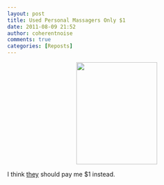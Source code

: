 ```yaml
---
layout: post
title: Used Personal Massagers Only $1
date: 2011-08-09 21:52
author: coherentnoise
comments: true
categories: [Reposts]
---
```

<p style="text-align:center;"><a href="http://squishyrobot.files.wordpress.com/2011/08/x600-4219.png"><img class="size-medium wp-image-248 aligncenter" title="Used Personal Massager" src="http://squishyrobot.files.wordpress.com/2011/08/x600-4219.png?w=239" alt="" width="186" height="234" /></a></p>
I think <a title="$1 Used Personal Massager at All Electronics" href="http://www.allelectronics.com/make-a-store/item/VB-2/PERSONAL-MASSAGER-USED/1.html" target="_blank">they</a> should pay me $1 instead.

